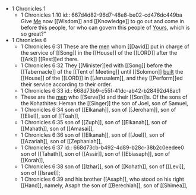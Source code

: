 - 1 Chronicles 1
	- 1 Chronicles 1:10
	  id:: 667d4d82-96d7-48e8-be02-cd476dc449ba
	  Give [Me]([[Solomon]]) now [[Wisdom]] and [[Knowledge]] to go out and come in before this people, for who can govern this people of [Yours]([[God]]), which is so great?”
- 1 Chronicles 6
	- 1 Chronicles 6:31
	  These are the [men]([[Man]]) whom [[David]] put in charge of the service of [[Song]] in the [[House]] of the [[LORD]] after the [[Ark]] [[Rest]]ed there.
	- 1 Chronicles 6:32
	  They [[Minister]]ed with [[Song]] before the [[Tabernacle]] of the [[Tent of Meeting]] until [[Solomon]] [built]([[Build]]) the [[House]] of the [[LORD]] in [[Jerusalem]], and they [[Perform]]ed their service according to their order.
	- 1 Chronicles 6:33
	  id:: 668d73b9-c55f-41dc-ab42-b28492d48ac1
	- These are the [men]([[Man]]) who [[Serve]]d and their [[Son]]s. Of the sons of the Kohathites: Heman the [[Singer]] the son of Joel, son of Samuel,
	- 1 Chronicles 6:34
	  son of [[Elkanah]], son of [[Jeroham]], son of [[Eliel]], son of [[Toah]],
	- 1 Chronicles 6:35
	  son of [[Zuph]], son of [[Elkanah]], son of [[Mahath]], son of [[Amasai]],
	- 1 Chronicles 6:36
	  son of [[Elkanah]], son of [[Joel]], son of [[Azariah]], son of [[Zephaniah]],
	- 1 Chronicles 6:37
	  id:: 668d73cb-b492-4d89-b28c-38b2c0eedee0
	  son of [[Tahath]], son of [[Assir]], son of [[Ebiasaph]], son of [[Korah]],
	- 1 Chronicles 6:38
	  son of [[Izhar]], son of [[Kohath]], son of [[Levi]], son of [[Israel]];
	- 1 Chronicles 6:39
	  and his brother [[Asaph]], who stood on his right [[Hand]], namely, Asaph the son of [[Berechiah]], son of [[Shimea]],